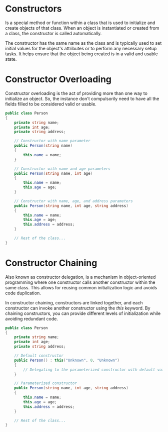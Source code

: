 # Constructors
Is a special method or function within a class that is used to initialize and create objects of that class. When an object is instantiated or created from a class, the constructor is called automatically.

The constructor has the same name as the class and is typically used to set initial values for the object's attributes or to perform any necessary setup tasks. It helps ensure that the object being created is in a valid and usable state.

# Constructor Overloading
Constructor overloading is the act of providing more than one way to initialize an object.  So, the instance don't compulsorily need to have all the fields filled to be considered valid or usable.

```csharp
public class Person
{
    private string name;
    private int age;
    private string address;

    // Constructor with name parameter
    public Person(string name)
    {
        this.name = name;
    }

    // Constructor with name and age parameters
    public Person(string name, int age)
    {
        this.name = name;
        this.age = age;
    }

    // Constructor with name, age, and address parameters
    public Person(string name, int age, string address)
    {
        this.name = name;
        this.age = age;
        this.address = address;
    }

    // Rest of the class...
}
```

# Constructor Chaining
Also known as constructor delegation, is a mechanism in object-oriented programming where one constructor calls another constructor within the same class. This allows for reusing common initialization logic and avoids code duplication.

In constructor chaining, constructors are linked together, and each constructor can invoke another constructor using the *this* keyword. By chaining constructors, you can provide different levels of initialization while avoiding redundant code.

```csharp
public class Person
{
    private string name;
    private int age;
    private string address;

    // Default constructor
    public Person() : this("Unknown", 0, "Unknown")
    {
        // Delegating to the parameterized constructor with default values
    }

    // Parameterized constructor
    public Person(string name, int age, string address)
    {
        this.name = name;
        this.age = age;
        this.address = address;
    }

    // Rest of the class...
}
```
